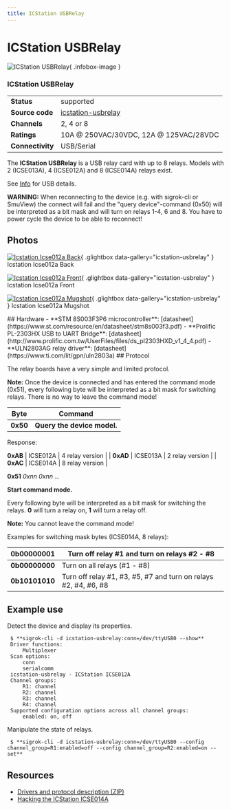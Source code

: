 ```yaml
---
title: ICStation USBRelay
---
```


# ICStation USBRelay

<div class="infobox" markdown>

![ICStation USBRelay](./img/ICStation_ICSE012A-back.jpg){ .infobox-image }

### ICStation USBRelay

| | |
|---|---|
| **Status** | supported |
| **Source code** | [icstation-usbrelay](https://github.com/OpenTraceLab/OpenTraceCapture/tree/main/src/hardware/icstation-usbrelay) |
| **Channels** | 2, 4 or 8 |
| **Ratings** | 10A @ 250VAC/30VDC, 12A @ 125VAC/28VDC |
| **Connectivity** | USB/Serial |

</div>

The **ICStation USBRelay** is a USB relay card with up to 8 relays. Models with 2 (ICSE013A), 4 (ICSE012A) and 8 (ICSE014A) relays exist.

See [ Info](https://sigrok.org/wiki/ICStation_USBRelay/Info) for USB details.

**WARNING:** When reconnecting to the device (e.g. with sigrok-cli or SmuView) the connect will fail and the "query device"-command (0x50) will be interpreted as a bit mask and will turn on relays 1-4, 6 and 8. You have to power cycle the device to be able to reconnect!

## Photos

<div class="photo-grid" markdown>

[![Icstation Icse012a Back](./img/ICStation_ICSE012A-back.jpg)](./img/ICStation_ICSE012A-back.jpg "Icstation Icse012a Back"){ .glightbox data-gallery="icstation-usbrelay" }
<span class="caption">Icstation Icse012a Back</span>

[![Icstation Icse012a Front](./img/ICStation_ICSE012A-front.jpg)](./img/ICStation_ICSE012A-front.jpg "Icstation Icse012a Front"){ .glightbox data-gallery="icstation-usbrelay" }
<span class="caption">Icstation Icse012a Front</span>

[![Icstation Icse012a Mugshot](./img/ICStation_ICSE012A-mugshot.png)](./img/ICStation_ICSE012A-mugshot.png "Icstation Icse012a Mugshot"){ .glightbox data-gallery="icstation-usbrelay" }
<span class="caption">Icstation Icse012a Mugshot</span>

</div>
## Hardware
- **STM 8S003F3P6 microcontroller**: [datasheet](https://www.st.com/resource/en/datasheet/stm8s003f3.pdf)
- **Prolific PL-2303HX USB to UART Bridge**: [datasheet](http://www.prolific.com.tw/UserFiles/files/ds_pl2303HXD_v1_4_4.pdf)
- **ULN2803AG relay driver**: [datasheet](https://www.ti.com/lit/gpn/uln2803a)
## Protocol

The relay boards have a very simple and limited protocol. 

**Note:** Once the device is connected and has entered the command mode (0x51), every following byte will be interpreted as a bit mask for switching relays. There is no way to leave the command mode!

| Byte | Command |
|---|---|
| **0x50** | **Query the device model.**
Response:

**0xAB** | ICSE012A | 4 relay version |
| **0xAD** | ICSE013A | 2 relay version |
| **0xAC** | ICSE014A | 8 relay version |

**0x51** *0xnn 0xnn ...*

**Start command mode.**

Every following byte will be interpreted as a bit mask for switching the relays. **0** will turn a relay on, **1** will turn a relay off.

**Note:** You cannot leave the command mode!

Examples for switching mask bytes (ICSE014A, 8 relays):

| **0b00000001** | Turn off relay #1 and turn on relays #2 - #8 |
|---|---|
| **0b00000000** | Turn on all relays (#1 - #8) |
| **0b10101010** | Turn off relay #1, #3, #5, #7 and turn on relays #2, #4, #6, #8 |

## Example use

Detect the device and display its properties.

```
 $ **sigrok-cli -d icstation-usbrelay:conn=/dev/ttyUSB0 --show**
 Driver functions:
     Multiplexer
 Scan options:
     conn
     serialcomm
 icstation-usbrelay - ICStation ICSE012A
 Channel groups:
     R1: channel
     R2: channel
     R3: channel
     R4: channel
 Supported configuration options across all channel groups:
     enabled: on, off

```

Manipulate the state of relays.

```
 $ **sigrok-cli -d icstation-usbrelay:conn=/dev/ttyUSB0 --config channel_group=R1:enabled=off --config channel_group=R2:enabled=on --set**

```

## Resources
- [Drivers and protocol description (ZIP)](http://www.icstation.com/product_document/Download/4012.zip)
- [Hacking the ICStation ICSE014A](https://www.youtube.com/watch?v=3G1V5uejnJg)

